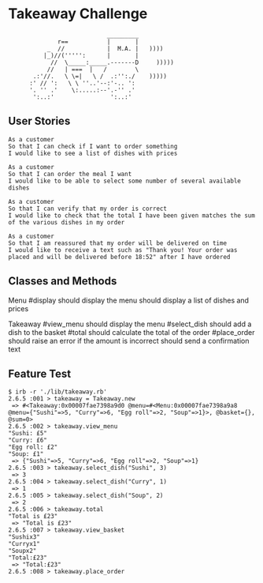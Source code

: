 Takeaway Challenge
==================
```
                            _________
              r==           |       |
           _  //            |  M.A. |   ))))
          |_)//(''''':      |       |
            //  \_____:_____.-------D     )))))
           //   | ===  |   /        \
       .:'//.   \ \=|   \ /  .:'':./    )))))
      :' // ':   \ \ ''..'--:'-.. ':
      '. '' .'    \:.....:--'.-'' .'
       ':..:'                ':..:'

 ```

User Stories
-------

```
As a customer
So that I can check if I want to order something
I would like to see a list of dishes with prices

As a customer
So that I can order the meal I want
I would like to be able to select some number of several available dishes

As a customer
So that I can verify that my order is correct
I would like to check that the total I have been given matches the sum of the various dishes in my order

As a customer
So that I am reassured that my order will be delivered on time
I would like to receive a text such as "Thank you! Your order was placed and will be delivered before 18:52" after I have ordered
```


Classes and Methods
-------
Menu
  #display
    should display the menu
    should display a list of dishes and prices 

Takeaway
  #view_menu
    should display the menu
  #select_dish
    should add a dish to the basket
  #total
    should calculate the total of the order
  #place_order
    should raise an error if the amount is incorrect
    should send a confirmation text

Feature Test
-------
```
$ irb -r './lib/takeaway.rb'
2.6.5 :001 > takeaway = Takeaway.new
 => #<Takeaway:0x00007fae7398a9d0 @menu=#<Menu:0x00007fae7398a9a8 @menu={"Sushi"=>5, "Curry"=>6, "Egg roll"=>2, "Soup"=>1}>, @basket={}, @sum=0> 
2.6.5 :002 > takeaway.view_menu
"Sushi: £5"
"Curry: £6"
"Egg roll: £2"
"Soup: £1"
 => {"Sushi"=>5, "Curry"=>6, "Egg roll"=>2, "Soup"=>1} 
2.6.5 :003 > takeaway.select_dish("Sushi", 3)
 => 3 
2.6.5 :004 > takeaway.select_dish("Curry", 1)
 => 1 
2.6.5 :005 > takeaway.select_dish("Soup", 2)
 => 2 
2.6.5 :006 > takeaway.total
"Total is £23"
 => "Total is £23" 
2.6.5 :007 > takeaway.view_basket
"Sushix3"
"Curryx1"
"Soupx2"
"Total:£23"
 => "Total:£23" 
2.6.5 :008 > takeaway.place_order
```
